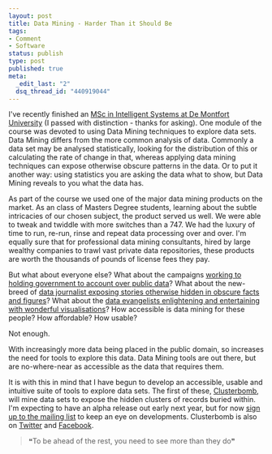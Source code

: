 ```yaml
--- 
layout: post
title: Data Mining - Harder Than it Should Be
tags: 
- Comment
- Software
status: publish
type: post
published: true
meta: 
  _edit_last: "2"
  dsq_thread_id: "440919044"
---
```

I've recently finished an <a href="http://www.cse.dmu.ac.uk/msccir/" target="_blank">MSc in Intelligent Systems at De Montfort University</a> (I passed with distinction - thanks for asking). One module of the course was devoted to using Data Mining techniques to explore data sets. Data Mining differs from the more common analysis of data. Commonly a data set may be analysed statistically, looking for the distribution of this or calculating the rate of change in that, whereas applying data mining techniques can expose otherwise obscure patterns in the data. Or to put it another way: using statistics you are asking the data what to show, but Data Mining reveals to you what the data has.

As part of the course we used one of the major data mining products on the market. As an class of Masters Degree students, learning about the subtle intricacies of our chosen subject, the product served us well. We were able to tweak and twiddle with more switches than a 747. We had the luxury of time to run, re-run, rinse and repeat data processing over and over. I'm equally sure that for professional data mining consultants, hired by large wealthy companies to trawl vast private data repositories, these products are worth the thousands of pounds of license fees they pay.

But what about everyone else? What about the campaigns <a href="http://www.freeourdata.org.uk/" target="_blank">working to holding government to account over public data</a>? What about the new-breed of <a href="http://www.guardian.co.uk/news/datablog/2011/jul/28/data-journalism" target="_blank">data journalist exposing stories otherwise hidden in obscure facts and figures</a>? What about the <a href="http://buzzdata.com/about" target="_blank">data evangelists enlightening and entertaining with wonderful visualisations</a>? How accessible is data mining for these people? How affordable? How usable?

Not enough.

With increasingly more data being placed in the public domain, so increases the need for tools to explore this data. Data Mining tools are out there, but are no-where-near as accessible as the data that requires them.

It is with this in mind that I have begun to develop an accessible, usable and intuitive suite of tools to explore data sets. The first of these, <a href="http://clusterbombapp.com" target="_blank">Clusterbomb</a>, will mine data sets to expose the hidden clusters of records buried within. I'm expecting to have an alpha release out early next year, but for now <a href="http://clusterbombapp.com" target="_blank">sign up to the mailing list</a> to keep an eye on developments. Clusterbomb is also on <a href="http://twitter.com/clusterbombapp" target="_blank">Twitter</a> and <a href="http://facebook.com/clusterbombapp/" target="_blank">Facebook</a>.

<blockquote>❝To be ahead of the rest, you need to see more than they do❞</blockquote>



